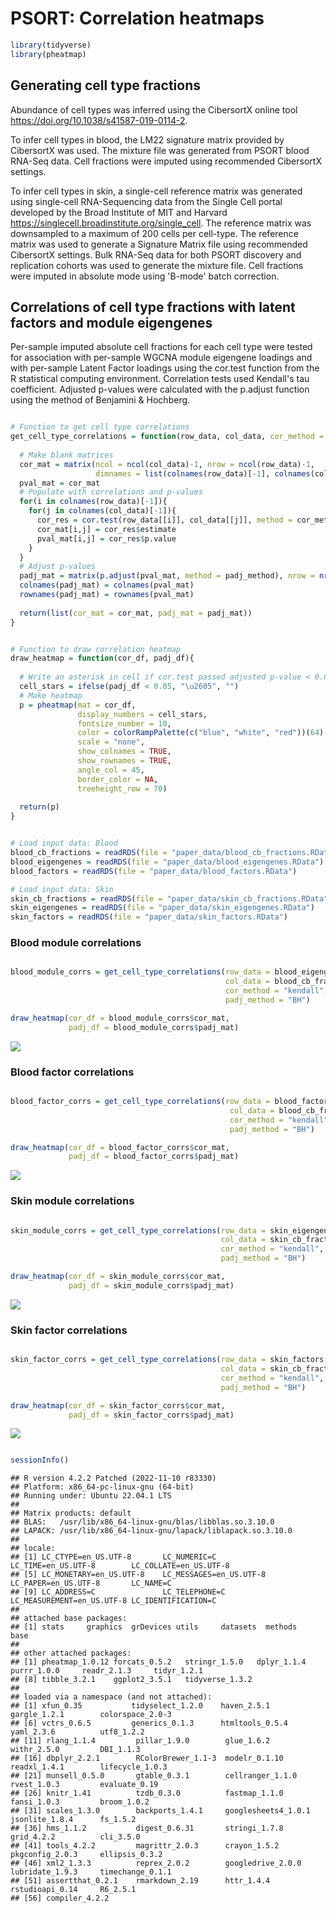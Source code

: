 PSORT: Correlation heatmaps
===========================

<!-- ## libraries ---- -->

```r
library(tidyverse)
library(pheatmap)

```

## Generating cell type fractions

Abundance of cell types was inferred using the CibersortX online tool <https://doi.org/10.1038/s41587-019-0114-2>.

To infer cell types in blood, the LM22 signature matrix provided by CibersortX was used. The mixture file was generated from PSORT blood RNA-Seq data. Cell fractions were imputed using recommended CibersortX settings.

To infer cell types in skin, a single-cell reference matrix was generated using single-cell RNA-Sequencing data from the Single Cell portal developed by the Broad Institute of MIT and Harvard <https://singlecell.broadinstitute.org/single_cell>. The reference matrix was downsampled to a maximum of 200 cells per cell-type. The reference matrix was used to generate a Signature Matrix file using recommended CibersortX settings. Bulk RNA-Seq data for both PSORT discovery and replication cohorts was used to generate the mixture file. Cell fractions were imputed in absolute mode using 'B-mode' batch correction.

## Correlations of cell type fractions with latent factors and module eigengenes

Per-sample imputed absolute cell fractions for each cell type were tested for association with per-sample WGCNA module eigengene loadings and with per-sample Latent Factor loadings using the cor.test function from the R statistical computing environment. Correlation tests used Kendall's tau coefficient. Adjusted p-values were calculated with the p.adjust function using the method of Benjamini & Hochberg.



```r

# Function to get cell type correlations
get_cell_type_correlations = function(row_data, col_data, cor_method = "kendall", padj_method = "BH"){
  
  # Make blank matrices
  cor_mat = matrix(ncol = ncol(col_data)-1, nrow = ncol(row_data)-1,
                   dimnames = list(colnames(row_data)[-1], colnames(col_data)[-1]))
  pval_mat = cor_mat
  # Populate with correlations and p-values
  for(i in colnames(row_data)[-1]){
    for(j in colnames(col_data)[-1]){
      cor_res = cor.test(row_data[[i]], col_data[[j]], method = cor_method)
      cor_mat[i,j] = cor_res$estimate
      pval_mat[i,j] = cor_res$p.value
    }
  }
  # Adjust p-values
  padj_mat = matrix(p.adjust(pval_mat, method = padj_method), nrow = nrow(pval_mat))
  colnames(padj_mat) = colnames(pval_mat)
  rownames(padj_mat) = rownames(pval_mat)
  
  return(list(cor_mat = cor_mat, padj_mat = padj_mat))
}


# Function to draw correlation heatmap
draw_heatmap = function(cor_df, padj_df){
  
  # Write an asterisk in cell if cor.test passed adjusted p-value < 0.05
  cell_stars = ifelse(padj_df < 0.05, "\u2605", "")
  # Make heatmap
  p = pheatmap(mat = cor_df,
               display_numbers = cell_stars,
               fontsize_number = 10,
               color = colorRampPalette(c("blue", "white", "red"))(64),
               scale = "none",
               show_colnames = TRUE,
               show_rownames = TRUE,
               angle_col = 45,
               border_color = NA,
               treeheight_row = 70)
  
  return(p)
}

```

```r

# Load input data: Blood
blood_cb_fractions = readRDS(file = "paper_data/blood_cb_fractions.RData")
blood_eigengenes = readRDS(file = "paper_data/blood_eigengenes.RData")
blood_factors = readRDS(file = "paper_data/blood_factors.RData")

# Load input data: Skin
skin_cb_fractions = readRDS(file = "paper_data/skin_cb_fractions.RData")
skin_eigengenes = readRDS(file = "paper_data/skin_eigengenes.RData")
skin_factors = readRDS(file = "paper_data/skin_factors.RData")

```


### Blood module correlations


```r

blood_module_corrs = get_cell_type_correlations(row_data = blood_eigengenes,
                                                col_data = blood_cb_fractions,
                                                cor_method = "kendall",
                                                padj_method = "BH")

draw_heatmap(cor_df = blood_module_corrs$cor_mat,
             padj_df = blood_module_corrs$padj_mat)

```

![](paper_data/blood_modules.png)<!-- -->


### Blood factor correlations


```r

blood_factor_corrs = get_cell_type_correlations(row_data = blood_factors,
                                                 col_data = blood_cb_fractions,
                                                 cor_method = "kendall",
                                                 padj_method = "BH")

draw_heatmap(cor_df = blood_factor_corrs$cor_mat,
             padj_df = blood_factor_corrs$padj_mat)

```

![](paper_data/blood_factors.png)<!-- -->


### Skin module correlations


```r

skin_module_corrs = get_cell_type_correlations(row_data = skin_eigengenes,
                                               col_data = skin_cb_fractions,
                                               cor_method = "kendall",
                                               padj_method = "BH")

draw_heatmap(cor_df = skin_module_corrs$cor_mat,
             padj_df = skin_module_corrs$padj_mat)

```

![](paper_data/skin_modules.png)<!-- -->


### Skin factor correlations


```r

skin_factor_corrs = get_cell_type_correlations(row_data = skin_factors,
                                               col_data = skin_cb_fractions,
                                               cor_method = "kendall",
                                               padj_method = "BH")

draw_heatmap(cor_df = skin_factor_corrs$cor_mat,
             padj_df = skin_factor_corrs$padj_mat)

```

![](paper_data/skin_factors.png)<!-- -->


```r

sessionInfo()

```

    ## R version 4.2.2 Patched (2022-11-10 r83330)
    ## Platform: x86_64-pc-linux-gnu (64-bit)
    ## Running under: Ubuntu 22.04.1 LTS
    ## 
    ## Matrix products: default
    ## BLAS:   /usr/lib/x86_64-linux-gnu/blas/libblas.so.3.10.0
    ## LAPACK: /usr/lib/x86_64-linux-gnu/lapack/liblapack.so.3.10.0
    ## 
    ## locale:
    ## [1] LC_CTYPE=en_US.UTF-8       LC_NUMERIC=C               LC_TIME=en_US.UTF-8        LC_COLLATE=en_US.UTF-8    
    ## [5] LC_MONETARY=en_US.UTF-8    LC_MESSAGES=en_US.UTF-8    LC_PAPER=en_US.UTF-8       LC_NAME=C                 
    ## [9] LC_ADDRESS=C               LC_TELEPHONE=C             LC_MEASUREMENT=en_US.UTF-8 LC_IDENTIFICATION=C       
    ## 
    ## attached base packages:
    ## [1] stats     graphics  grDevices utils     datasets  methods   base     
    ## 
    ## other attached packages:
    ## [1] pheatmap_1.0.12 forcats_0.5.2   stringr_1.5.0   dplyr_1.1.4     purrr_1.0.0     readr_2.1.3     tidyr_1.2.1
    ## [8] tibble_3.2.1    ggplot2_3.5.1   tidyverse_1.3.2
    ## 
    ## loaded via a namespace (and not attached):
    ## [1] xfun_0.35           tidyselect_1.2.0    haven_2.5.1         gargle_1.2.1        colorspace_2.0-3   
    ## [6] vctrs_0.6.5         generics_0.1.3      htmltools_0.5.4     yaml_2.3.6          utf8_1.2.2         
    ## [11] rlang_1.1.4         pillar_1.9.0        glue_1.6.2          withr_2.5.0         DBI_1.1.3          
    ## [16] dbplyr_2.2.1        RColorBrewer_1.1-3  modelr_0.1.10       readxl_1.4.1        lifecycle_1.0.3    
    ## [21] munsell_0.5.0       gtable_0.3.1        cellranger_1.1.0    rvest_1.0.3         evaluate_0.19      
    ## [26] knitr_1.41          tzdb_0.3.0          fastmap_1.1.0       fansi_1.0.3         broom_1.0.2        
    ## [31] scales_1.3.0        backports_1.4.1     googlesheets4_1.0.1 jsonlite_1.8.4      fs_1.5.2           
    ## [36] hms_1.1.2           digest_0.6.31       stringi_1.7.8       grid_4.2.2          cli_3.5.0          
    ## [41] tools_4.2.2         magrittr_2.0.3      crayon_1.5.2        pkgconfig_2.0.3     ellipsis_0.3.2     
    ## [46] xml2_1.3.3          reprex_2.0.2        googledrive_2.0.0   lubridate_1.9.3     timechange_0.1.1   
    ## [51] assertthat_0.2.1    rmarkdown_2.19      httr_1.4.4          rstudioapi_0.14     R6_2.5.1           
    ## [56] compiler_4.2.2     

